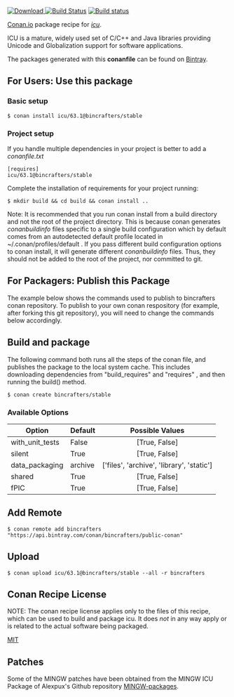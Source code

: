 [![Download](https://api.bintray.com/packages/orhun/sesame/icu%3Asesame/images/download.svg) ](https://bintray.com/orhun/sesame/icu%3Asesame/_latestVersion)
[![Build Status](https://travis-ci.org/birsoyo/conan-icu.svg?branch=stable%2F60.2)](https://travis-ci.org/birsoyo/conan-icu)
[![Build status](https://ci.appveyor.com/api/projects/status/lw46xba42m921k2u?svg=true)](https://ci.appveyor.com/project/birsoyo/conan-icu)

[Conan.io](https://conan.io) package recipe for [*icu*](http://site.icu-project.org).

ICU is a mature, widely used set of C/C++ and Java libraries providing Unicode and Globalization support for software applications.

The packages generated with this **conanfile** can be found on [Bintray](https://bintray.com/bincrafters/public-conan/icu%3Abincrafters).

## For Users: Use this package

### Basic setup

    $ conan install icu/63.1@bincrafters/stable

### Project setup

If you handle multiple dependencies in your project is better to add a *conanfile.txt*

    [requires]
    icu/63.1@bincrafters/stable


Complete the installation of requirements for your project running:

    $ mkdir build && cd build && conan install ..

Note: It is recommended that you run conan install from a build directory and not the root of the project directory.  This is because conan generates *conanbuildinfo* files specific to a single build configuration which by default comes from an autodetected default profile located in ~/.conan/profiles/default .  If you pass different build configuration options to conan install, it will generate different *conanbuildinfo* files.  Thus, they should not be added to the root of the project, nor committed to git.

## For Packagers: Publish this Package

The example below shows the commands used to publish to bincrafters conan repository. To publish to your own conan respository (for example, after forking this git repository), you will need to change the commands below accordingly.

## Build and package

The following command both runs all the steps of the conan file, and publishes the package to the local system cache.  This includes downloading dependencies from "build_requires" and "requires" , and then running the build() method.

    $ conan create bincrafters/stable


### Available Options
| Option        | Default | Possible Values  |
| ------------- |:----------------- |:------------:|
| with_unit_tests      | False |  [True, False] |
| silent      | True |  [True, False] |
| data_packaging      | archive |  ['files', 'archive', 'library', 'static'] |
| shared      | True |  [True, False] |
| fPIC      | True |  [True, False] |

## Add Remote

    $ conan remote add bincrafters "https://api.bintray.com/conan/bincrafters/public-conan"

## Upload

    $ conan upload icu/63.1@bincrafters/stable --all -r bincrafters


## Conan Recipe License

NOTE: The conan recipe license applies only to the files of this recipe, which can be used to build and package icu.
It does *not* in any way apply or is related to the actual software being packaged.

[MIT](https://github.com/bincrafters/conan-icu.git/blob/stable/62.1/LICENSE.md)

## Patches

Some of the MINGW patches have been obtained from the MINGW ICU Package of Alexpux's Github repository [MINGW-packages](https://github.com/Alexpux/MINGW-packages/tree/master/mingw-w64-icu).

